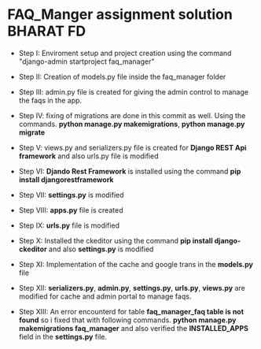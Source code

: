 # FAQ_Manger assignment solution BHARAT FD

- Step I: Enviroment setup and project creation using the command
    "django-admin startproject faq_manager"

- Step II: Creation of models.py file inside the faq_manager folder

- Step III: admin.py file is created for giving the admin control to manage the faqs in the app.

- Step IV: fixing of migrations are done in this commit as well. Using the commands. **python manage.py makemigrations**, **python manage.py migrate**

- Step V: views.py and serializers.py file is created for **Django REST Api framework** and also urls.py file is modified

- Step VI: **Djando Rest Framework** is installed using the command **pip install djangorestframework**

- Step VII: **settings.py** is modified

- Step VIII: **apps.py** file is created

- Step IX: **urls.py** file is modified

- Step X: Installed the ckeditor using the command **pip install django-ckeditor** and also **settings.py** is modified

- Step XI: Implementation of the cache and google trans in the **models.py** file

- Step XII: **serializers.py**, **admin.py**, **settings.py**, **urls.py**, **views.py** are modified for cache and admin portal to manage faqs.

- Step XIII: An error encounterd for table **faq_manager_faq table is not found** so i fixed that with following commands. **python manage.py makemigrations faq_manager** and also verified the **INSTALLED_APPS** field in the **settings.py** file.



